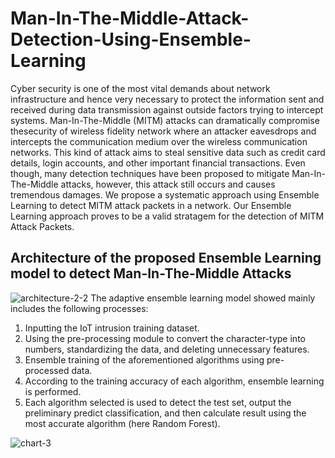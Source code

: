 # Man-In-The-Middle-Attack-Detection-Using-Ensemble-Learning
Cyber security is one of the most vital demands about network infrastructure and hence very necessary to protect the information sent and received during data transmission against outside factors trying to intercept systems. Man-In-The-Middle (MITM) attacks can dramatically compromise thesecurity of wireless fidelity network where an attacker eavesdrops and intercepts the communication medium over the wireless communication networks. This kind of attack aims to steal sensitive data such as credit card details, login accounts, and other important financial transactions. Even though, many detection techniques have been proposed to mitigate Man-In-The-Middle attacks, however, this attack still occurs and causes tremendous damages. We propose a systematic approach using Ensemble Learning to detect MITM attack packets in a network. Our Ensemble Learning approach proves to be a valid stratagem for the detection of MITM Attack Packets.

## Architecture of the proposed Ensemble Learning model to detect Man-In-The-Middle Attacks
![architecture-2-2](https://user-images.githubusercontent.com/91937177/211618549-2c4d5383-9d3f-42d3-b591-a2e700a6eaa1.png)
The adaptive ensemble learning model showed mainly includes the following processes:
1) Inputting the IoT intrusion training dataset.
2) Using the pre-processing module to convert the character-type into numbers, standardizing the data, and deleting unnecessary features.
3) Ensemble training of the aforementioned algorithms using pre-processed data.
4) According to the training accuracy of each algorithm, ensemble learning is performed.
5) Each algorithm selected is used to detect the test set, output the preliminary predict classification, and then calculate result using the most accurate algorithm (here Random Forest).

![chart-3](https://user-images.githubusercontent.com/91937177/211621146-a25aa87d-d4bf-40a1-9bc7-7f850adb8def.png)
